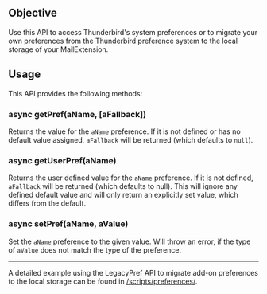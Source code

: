 ## Objective

Use this API to access Thunderbird's system preferences or to migrate your own preferences from the Thunderbird preference system to the local storage of your MailExtension.

## Usage

This API provides the following methods:

### async getPref(aName, [aFallback])

Returns the value for the ``aName`` preference. If it is not defined or has no default value assigned, ``aFallback`` will be returned (which defaults to ``null``).

### async getUserPref(aName)

Returns the user defined value for the ``aName`` preference. If it is not defined, ``aFallback`` will be returned (which defaults to null). This will ignore any defined default value and will only return an explicitly set value, which differs from the default.

### async setPref(aName, aValue)

Set the ``aName`` preference to the given value. Will throw an error, if the type of ``aValue`` does not match the type of the preference.

---

A detailed example using the LegacyPref API to migrate add-on preferences to the local storage can be found in [/scripts/preferences/](https://github.com/thundernest/addon-developer-support/tree/master/scripts/preferences).
